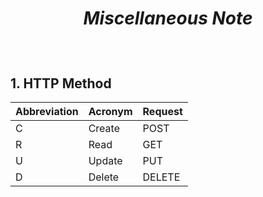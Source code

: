 # <p align="center">**_Miscellaneous Note_**</p>

<br>

## **1. HTTP Method**

| Abbreviation | Acronym | Request |
| ------------ | ------- | ------- |
| C            | Create  | POST    |
| R            | Read    | GET     |
| U            | Update  | PUT     |
| D            | Delete  | DELETE  |

